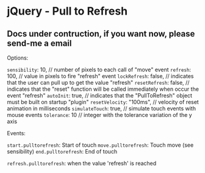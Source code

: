 jQuery - Pull to Refresh
==========

Docs under contruction, if you want now, please send-me a email 
---

Options:


`sensibility`: 10, // number of pixels to each call of "move" event
`refresh`: 100, // value in pixels to fire "refresh" event
`lockRefresh`: false, // indicates that the user can pull up to get the value "refresh"
`resetRefresh`: false, // indicates that the "reset" function will be called immediately when occur the event "refresh"
`autoInit`: true, // indicates that the "PullToRefresh" object must be built on startup "plugin"
`resetVelocity`: "100ms", // velocity of reset animation in milliseconds
`simulateTouch`: true, // simulate touch events with mouse events
`tolerance`: 10 // integer with the tolerance variation of the y axis


Events:

`start.pulltorefresh`: Start of touch
`move.pulltorefresh`:  Touch move (see sensibility)
`end.pulltorefresh`: End of touch

`refresh.pulltorefresh`: when the value 'refresh' is reached

